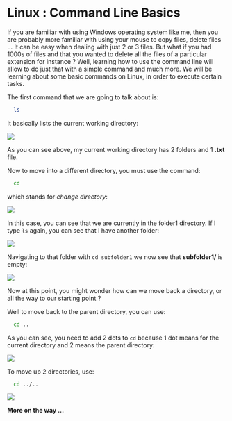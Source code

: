
# Linux : Command Line Basics

If you are familiar with using Windows operating system like me, then you are probably more familiar with using your mouse to copy files, delete files ... It can be easy when dealing with just 2 or 3 files. But what if you had 1000s of files and that you wanted to delete all the files of a particular extension for instance ? Well, learning how to use the command line will allow to do just that with a simple command and much more. We will be learning about some basic commands on Linux, in order to execute certain tasks.

The first command that we are going to talk about is:

```bash
  ls 
```

It basically lists the current working directory:

![](https://user-images.githubusercontent.com/55968528/130370816-8a970b54-0f52-4480-9b43-db330ee5a4e4.png)

As you can see above, my current working directory has 2 folders and 1 **.txt** file.

Now to move into a different directory, you must use the command:

```bash
  cd
```

which stands for *change directory*:

![](https://user-images.githubusercontent.com/55968528/130370913-13bdae86-34b7-4e62-84f1-1a1cea306108.png)

In this case, you can see that we are currently in the folder1 directory. If I type `ls` again, you can see that I have another folder:

![](https://user-images.githubusercontent.com/55968528/130371037-4550bba0-7f00-4f98-b83c-559cd9faa522.png)

Navigating to that folder with `cd subfolder1`  we now see that **subfolder1/** is empty:

![](https://user-images.githubusercontent.com/55968528/130370996-9b71c811-1c42-4140-a7ed-c0cac9369724.png)

Now at this point, you might wonder how can we move back a directory, or all the way to our starting point ?

Well to move back to the parent directory, you can use:

```bash
  cd ..
```

As you can see, you need to add 2 dots to `cd` because 1 dot means for the current directory and 2 means the parent directory:

![](https://user-images.githubusercontent.com/55968528/130371091-50b7b23c-44c9-430f-86b1-06058f95f429.png)

To move up 2 directories, use:

```bash
  cd ../..
```

![](https://user-images.githubusercontent.com/55968528/130371123-d394fb91-27ad-42b3-a64b-6e3994be2dd9.png)

**More on the way ...**
